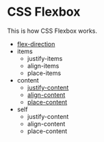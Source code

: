 # CSS Flexbox
This is how CSS Flexbox works.

* [flex-direction](flex-direction.html)
* items
  * justify-items
  * align-items
  * place-items
* content
  * [justify-content](justify-content.html)
  * [align-content](align-content.html)
  * [place-content](place-content.html)
* self
  * justify-content
  * align-content
  * place-content
